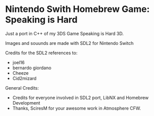 # Nintendo Swith Homebrew Game: Speaking is Hard

Just a port in C++ of my 3DS Game Speaking is Hard 3D. 

Images and souunds are made with SDL2 for Nintendo Switch

Credits for the SDL2 references to:

- joel16
- bernardo giordano
- Cheeze 
- Cid2mizard

General Credits:

- Credits for everyone involved in SDL2 port, LibNX and Homebrew Development
- Thanks, SciresM for your awesome work in Atmosphere CFW.

